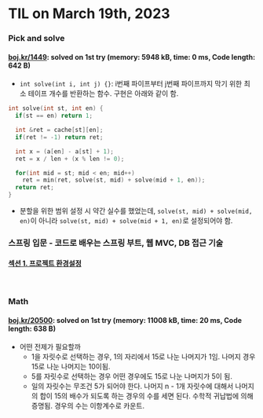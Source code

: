 # **TIL on March 19th, 2023**
### Pick and solve
#### [boj.kr/1449](../../../Problem%20Solving/boj/random%20defense/1449-03-18-2023.cpp): solved on 1st try (memory: 5948 kB, time: 0 ms, Code length: 642 B)
* `int solve(int i, int j) {}`: i번째 파이프부터 j번째 파이프까지 막기 위한 최소 테이프 개수를 반환하는 함수. 구현은 아래와 같이 함.

```cpp
int solve(int st, int en) {
  if(st == en) return 1;

  int &ret = cache[st][en];
  if(ret != -1) return ret;

  int x = (a[en] - a[st] + 1);
  ret = x / len + (x % len != 0);

  for(int mid = st; mid < en; mid++)
    ret = min(ret, solve(st, mid) + solve(mid + 1, en));
  return ret;
}
```

  - 분할을 위한 범위 설정 시 약간 실수를 했었는데, `solve(st, mid) + solve(mid, en)`이 아니라 `solve(st, mid) + solve(mid + 1, en)`로 설정되어야 함.


### 스프링 입문 - 코드로 배우는 스프링 부트, 웹 MVC, DB 접근 기술
#### [섹션 1. 프로젝트 환경설정](../../../Computer%20Science/spring/ch-01-03-19-2023.md)
<br>

### Math
#### [boj.kr/20500](../../../Problem%20Solving/boj/Math/20500-03-19-2023.cpp): solved on 1st try (memory: 11008 kB, time: 20 ms, Code length: 638 B)
* 어떤 전제가 필요할까
  - 1을 자릿수로 선택하는 경우, 1의 자리에서 15로 나눈 나머지가 1임. 나머지 경우 15로 나눈 나머지는 10이됨.
  - 5를 자릿수로 선택하는 경우 어떤 경우에도 15로 나눈 나머지가 5이 됨.
  - 일의 자릿수는 무조건 5가 되어야 한다. 나머지 n - 1개 자릿수에 대해서 나머지의 합이 15의 배수가 되도록 하는 경우의 수를 세면 된다. 수학적 귀납법에 의해 증명됨. 경우의 수는 이항계수로 카운트.